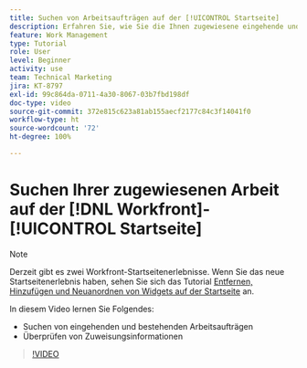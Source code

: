 ```yaml
---
title: Suchen von Arbeitsaufträgen auf der [!UICONTROL Startseite]
description: Erfahren Sie, wie Sie die Ihnen zugewiesene eingehende und existierende Arbeit in [!UICONTROL  ] suchen können. Überprüfen Sie dann die Zuweisungsinformationen.
feature: Work Management
type: Tutorial
role: User
level: Beginner
activity: use
team: Technical Marketing
jira: KT-8797
exl-id: 99c864da-0711-4a30-8067-03b7fbd198df
doc-type: video
source-git-commit: 372e815c623a81ab155aecf2177c84c3f14041f0
workflow-type: ht
source-wordcount: '72'
ht-degree: 100%

---
```


# Suchen Ihrer zugewiesenen Arbeit auf der [!DNL Workfront]-[!UICONTROL Startseite]



>[!NOTE]
>
>Derzeit gibt es zwei Workfront-Startseitenerlebnisse. Wenn Sie das neue Startseitenerlebnis haben, sehen Sie sich das Tutorial [Entfernen, Hinzufügen und Neuanordnen von Widgets auf der Startseite](/help/workfront-home/remove-add-and-rearrange-widgets.md) an.


In diesem Video lernen Sie Folgendes:

* Suchen von eingehenden und bestehenden Arbeitsaufträgen
* Überprüfen von Zuweisungsinformationen

>[!VIDEO](https://video.tv.adobe.com/v/335098/?quality=12&learn=on)
